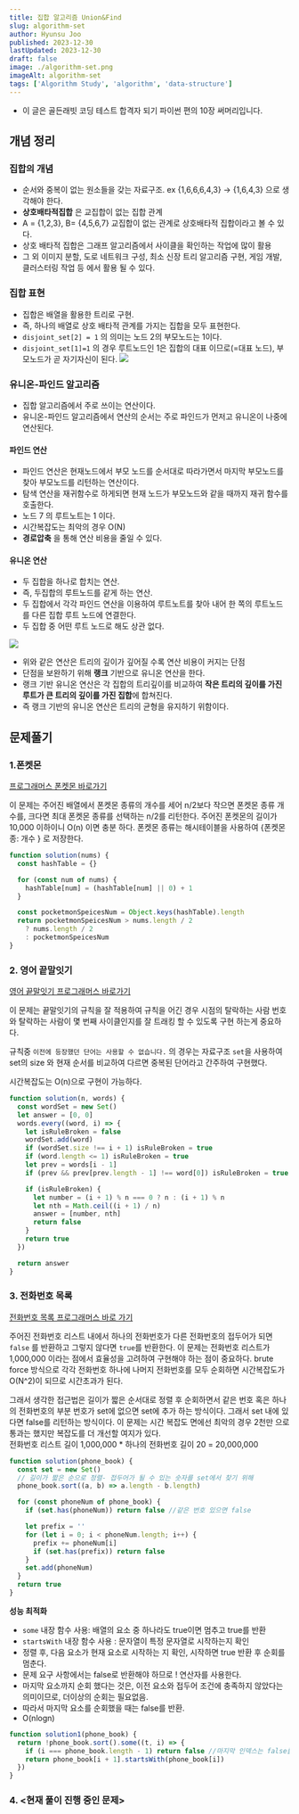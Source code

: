 ```yaml
---
title: 집합 알고리즘 Union&Find
slug: algorithm-set
author: Hyunsu Joo
published: 2023-12-30
lastUpdated: 2023-12-30
draft: false
image: ./algorithm-set.png
imageAlt: algorithm-set
tags: ['Algorithm Study', 'algorithm', 'data-structure']
---
```


- 이 글은 골든래빗 코딩 테스트 합격자 되기 파이썬 편의 10장 써머리입니다.

## 개념 정리

### 집합의 개념

- 순서와 중복이 없는 원소들을 갖는 자료구조. ex {1,6,6,6,4,3} -> {1,6,4,3} 으로 생각해야 한다.
- **상호배타적집합** 은 교집합이 없는 집합 관계
- A = {1,2,3}, B= {4,5,6,7} 교집합이 없는 관계로 상호배타적 집합이라고 볼 수 있다.
- 상호 배타적 집합은 그래프 알고리즘에서 사이클을 확인하는 작업에 많이 활용
- 그 외 이미지 분할, 도로 네트워크 구성, 최소 신장 트리 알고리즘 구현, 게임 개발, 클러스터링 작업 등 에서 활용 될 수 있다.

### 집합 표현

- 집합은 배열을 활용한 트리로 구현.
- 즉, 하나의 배열로 상호 배타적 관계를 가지는 집합을 모두 표현한다.
- `disjoint_set[2] = 1` 의 의미는 노드 2의 부모노드는 1이다.
- `disjoint_set[1]=1` 의 경우 루트노드인 1은 집합의 대표 이므로(=대표 노드), 부모노드가 곧 자기자신이 된다.
  <img src="../images/set.png" />

### 유니온-파인드 알고리즘

- 집합 알고리즘에서 주로 쓰이는 연산이다.
- 유니온-파인드 알고리즘에서 연산의 순서는 주로 파인드가 먼저고 유니온이 나중에 연산된다.

#### 파인드 연산

- 파인드 연산은 현재노드에서 부모 노드를 순서대로 따라가면서 마지막 부모노드를 찾아 부모노드를 리턴하는 연산이다.
- 탐색 연산을 재귀함수로 하게되면 현재 노드가 부모노드와 같을 때까지 재귀 함수를 호출한다.
- 노드 7 의 루트노트는 1 이다.
- 시간복잡도는 최악의 경우 O(N)
- **경로압축** 을 통해 연산 비용을 줄일 수 있다.

#### 유니온 연산

- 두 집합을 하나로 합치는 연산.
- 즉, 두집합의 루트노드를 같게 하는 연산.
- 두 집합에서 각각 파인드 연산을 이용하여 루트노트를 찾아 내어 한 쪽의 루트노드를 다른 집합 루트 노드에 연결한다.
- 두 집합 중 어떤 루트 노드로 해도 상관 없다.

<img src="../images/set1.png"/>

- 위와 같은 연산은 트리의 깊이가 깊어질 수록 연산 비용이 커지는 단점
- 단점을 보완하기 위해 **랭크** 기반으로 유니온 연산을 한다.
- 랭크 기반 유니온 연산은 각 집합의 트리깊이를 비교하여 **작은 트리의 깊이를 가진 루트가 큰 트리의 깊이를 가진 집합**에 합쳐진다.
- 즉 랭크 기반의 유니온 연산은 트리의 균형을 유지하기 위함이다.

## 문제풀기

### 1.폰켓몬

[프로그래머스 폰켓몬 바로가기](https://school.programmers.co.kr/learn/courses/30/lessons/1845)

이 문제는 주어진 배열에서 폰켓몬 종류의 개수를 세어 n/2보다 작으면 폰켓몬 종류 개수를, 크다면 최대 폰켓몬 종류를 선택하는 n/2를 리턴한다.
주어진 폰켓몬의 길이가 10,000 이하이니 O(n) 이면 충분 하다.
폰켓몬 종류는 해시테이블을 사용하여 {폰켓몬 종: 개수 } 로 저장한다.

```javascript
function solution(nums) {
  const hashTable = {}

  for (const num of nums) {
    hashTable[num] = (hashTable[num] || 0) + 1
  }

  const pocketmonSpeicesNum = Object.keys(hashTable).length
  return pocketmonSpeicesNum > nums.length / 2
    ? nums.length / 2
    : pocketmonSpeicesNum
}
```

### 2. 영어 끝말잇기

[영어 끝말잇기 프로그래머스 바로가기](https://school.programmers.co.kr/learn/courses/30/lessons/12981)

이 문제는 끝말잇기의 규칙을 잘 적용하여 규칙을 어긴 경우 시점의 탈락하는 사람 번호와 탈락하는 사람이 몇 번째 사이클인지를 잘 트래킹 할 수 있도록 구현 하는게 중요하다.

규칙중 `이전에 등장했던 단어는 사용할 수 없습니다.` 의 경우는 자료구조 `set`을 사용하여 set의 size 와 현재 순서를 비교하여 다르면 중복된 단어라고 간주하여 구현했다.

시간복잡도는 O(n)으로 구현이 가능하다.

```javascript
function solution(n, words) {
  const wordSet = new Set()
  let answer = [0, 0]
  words.every((word, i) => {
    let isRuleBroken = false
    wordSet.add(word)
    if (wordSet.size !== i + 1) isRuleBroken = true
    if (word.length <= 1) isRuleBroken = true
    let prev = words[i - 1]
    if (prev && prev[prev.length - 1] !== word[0]) isRuleBroken = true

    if (isRuleBroken) {
      let number = (i + 1) % n === 0 ? n : (i + 1) % n
      let nth = Math.ceil((i + 1) / n)
      answer = [number, nth]
      return false
    }
    return true
  })

  return answer
}
```

### 3. 전화번호 목록

[전화번호 목록 프로그래머스 바로 가기](https://school.programmers.co.kr/learn/courses/30/lessons/42577)

주어진 전화번호 리스트 내에서 하나의 전화번호가 다른 전화번호의 접두어가 되면 `false` 를 반환하고 그렇지 않다면 `true`를 반환한다.
이 문제는 전화번호 리스트가 1,000,000 이라는 점에서 효율성을 고려하여 구현해야 하는 점이 중요하다.
brute force 방식으로 각각 전화번호 하나에 나머지 전화번호를 모두 순회하면 시간복잡도가 O(N^2)이 되므로 시간초과가 된다.

그래서 생각한 접근법은 길이가 짧은 순서대로 정렬 후 순회하면서 같은 번호 혹은 하나의 전화번호의 부분 번호가 set에 없으면 set에 추가 하는 방식이다. 그래서 set 내에 있다면 false를 리턴하는 방식이다.
이 문제는 시간 복잡도 면에선 최악의 경우 2천만 으로 통과는 했지만 복잡도를 더 개선할 여지가 있다.  
전화번호 리스트 길이 1,000,000 \* 하나의 전화번호 길이 20 = 20,000,000

```javascript
function solution(phone_book) {
  const set = new Set()
  // 길이가 짧은 순으로 정렬- 접두어가 될 수 있는 숫자를 set에서 찾기 위해
  phone_book.sort((a, b) => a.length - b.length)

  for (const phoneNum of phone_book) {
    if (set.has(phoneNum)) return false //같은 번호 있으면 false

    let prefix = ''
    for (let i = 0; i < phoneNum.length; i++) {
      prefix += phoneNum[i]
      if (set.has(prefix)) return false
    }
    set.add(phoneNum)
  }
  return true
}
```

**성능 최적화**

- `some` 내장 함수 사용: 배열의 요소 중 하나라도 true이면 멈추고 true를 반환
- `startsWith` 내장 함수 사용 : 문자열이 특정 문자열로 시작하는지 확인
- 정렬 후, 다음 요소가 현재 요소로 시작하는 지 확인, 시작하면 true 반환 후 순회를 멈춘다.
- 문제 요구 사항에서는 false로 반환해야 하므로 ! 연산자를 사용한다.
- 마지막 요소까지 순회 했다는 것은, 이전 요소와 접두어 조건에 충족하지 않았다는 의미이므로, 더이상의 순회는 필요없음.
- 따라서 마지막 요소를 순회했을 때는 false를 반환.
- O(nlogn)

```javascript
function solution1(phone_book) {
  return !phone_book.sort().some((t, i) => {
    if (i === phone_book.length - 1) return false //마지막 인덱스는 false를 두어 무조건 true를 반환하지 않도록
    return phone_book[i + 1].startsWith(phone_book[i])
  })
}
```

### 4. <현재 풀이 진행 중인 문제>
